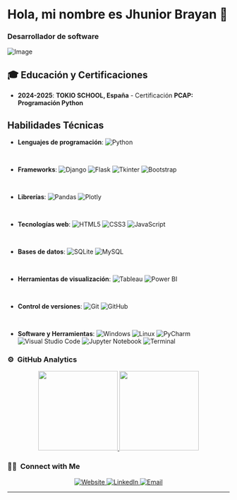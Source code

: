 # Hola, mi nombre es Jhunior Brayan 👋
### Desarrollador de software

![Image](https://github.com/user-attachments/assets/edd33e2f-1bde-4652-92e9-554ed6b7cd4a)

<p align="center">

## 🎓 Educación y Certificaciones

- **2024-2025**: **TOKIO SCHOOL, España** - Certificación **PCAP: Programación Python**


## Habilidades Técnicas

- **Lenguajes de programación**:
  ![Python](https://img.shields.io/badge/Python-%2314354C.svg?style=for-the-badge&logo=python&logoColor=white)

<br>

- **Frameworks**:
  ![Django](https://img.shields.io/badge/Django-%23092E20.svg?style=for-the-badge&logo=django&logoColor=white)
  ![Flask](https://img.shields.io/badge/Flask-%23000000.svg?style=for-the-badge&logo=flask&logoColor=white)
  ![Tkinter](https://img.shields.io/badge/Tkinter-%23ffdd57.svg?style=for-the-badge)
  ![Bootstrap](https://img.shields.io/badge/Bootstrap-%23563D7C.svg?style=for-the-badge&logo=bootstrap&logoColor=white)

<br>

- **Librerías**:
  ![Pandas](https://img.shields.io/badge/Pandas-%23150458.svg?style=for-the-badge&logo=pandas&logoColor=white)
  ![Plotly](https://img.shields.io/badge/Plotly-%230e101a.svg?style=for-the-badge&logo=plotly&logoColor=white)

<br>

- **Tecnologías web**:
  ![HTML5](https://img.shields.io/badge/HTML5-%23E34F26.svg?style=for-the-badge&logo=html5&logoColor=white)
  ![CSS3](https://img.shields.io/badge/CSS3-%231572B6.svg?style=for-the-badge&logo=css3&logoColor=white)
  ![JavaScript](https://img.shields.io/badge/JavaScript-%23F7DF1E.svg?style=for-the-badge&logo=javascript&logoColor=black)

<br>

- **Bases de datos**:
  ![SQLite](https://img.shields.io/badge/SQLite-%2307405e.svg?style=for-the-badge&logo=sqlite&logoColor=white)
  ![MySQL](https://img.shields.io/badge/MySQL-%234479A1.svg?style=for-the-badge&logo=mysql&logoColor=white)

<br>

- **Herramientas de visualización**:
  ![Tableau](https://img.shields.io/badge/Tableau-E97627?style=for-the-badge&logo=tableau&logoColor=white)
  ![Power BI](https://img.shields.io/badge/Power%20BI-F2C811?style=for-the-badge&logo=powerbi&logoColor=black)

<br>

- **Control de versiones**:
  ![Git](https://img.shields.io/badge/Git-%23F05033.svg?style=for-the-badge&logo=git&logoColor=white)
  ![GitHub](https://img.shields.io/badge/GitHub-%23121011.svg?style=for-the-badge&logo=github&logoColor=white)
  
<br>

- **Software y Herramientas**:
  ![Windows](https://img.shields.io/badge/Windows-%230078D6.svg?style=for-the-badge&logo=windows&logoColor=white)
  ![Linux](https://img.shields.io/badge/Linux-FCC624?style=for-the-badge&logo=linux&logoColor=black)
  ![PyCharm](https://img.shields.io/badge/PyCharm-%23000000.svg?style=for-the-badge&logo=pycharm&logoColor=white)
  ![Visual Studio Code](https://img.shields.io/badge/Visual%20Studio%20Code-0078d7.svg?style=for-the-badge&logo=visual-studio-code&logoColor=white)
  ![Jupyter Notebook](https://img.shields.io/badge/Jupyter-%23F37626.svg?style=for-the-badge&logo=jupyter&logoColor=white)
  ![Terminal](https://img.shields.io/badge/Terminal-%23054020?style=for-the-badge&logo=gnu-bash&logoColor=white)

</p>


 
<!--
-->
### ⚙️ &nbsp;GitHub Analytics

<p align="center">
<a href="https://github.com/JhuniorBrayan">
  <img height="180em" src="https://github-readme-stats-eight-theta.vercel.app/api?username=JhuniorBrayan&show_icons=true&theme=algolia&include_all_commits=true&count_private=true"/>
  <img height="180em" src="https://github-readme-stats-eight-theta.vercel.app/api/top-langs/?username=JhuniorBrayan&layout=compact&langs_count=8&theme=algolia"/>
</a>
</p>

### 🤝🏻 &nbsp;Connect with Me

<p align="center">
  <a href="https://www.jhuniobrayan.dev">
    <img src="https://img.shields.io/badge/-Website-3423A6?style=for-the-badge&logo=Google-Chrome&logoColor=white" alt="Website">
  </a>
  <a href="https://linkedin.com/in/jhunior-brayan-picon-huaman">
    <img src="https://img.shields.io/badge/-LinkedIn-0077B5?style=for-the-badge&logo=linkedin&logoColor=white" alt="LinkedIn">
  </a>
  <a href="mailto:corvinobrayan@gmail.com">
    <img src="https://img.shields.io/badge/-Email-D14836?style=for-the-badge&logo=gmail&logoColor=white" alt="Email">
  </a>

</p>


-----
